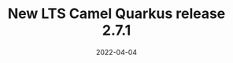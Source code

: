 ---
url: "/releases/q-2.7.1/"
date: 2022-04-04
eol: 2022-08-02
type: release-note
version: "2.7.1"
title: "New LTS Camel Quarkus release 2.7.1"
preview: ""
changelog: ""
category: "camel-quarkus"
kind: lts
milestone: 27
jdk: [11]
---